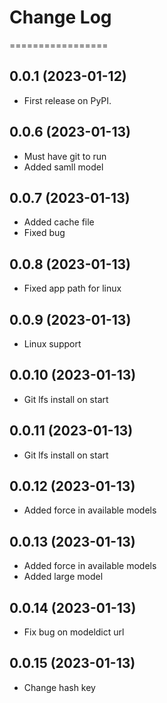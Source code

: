# Change Log
=================

0.0.1 (2023-01-12)
------------------
- First release on PyPI.

0.0.6 (2023-01-13)
------------------
- Must have git to run
- Added samll model

0.0.7 (2023-01-13)
------------------
- Added cache file
- Fixed bug

0.0.8 (2023-01-13)
------------------
- Fixed app path for linux

0.0.9 (2023-01-13)
------------------
- Linux support

0.0.10 (2023-01-13)
-------------------
- Git lfs install on start

0.0.11 (2023-01-13)
-------------------
- Git lfs install on start

0.0.12 (2023-01-13)
-------------------
- Added force in available models

0.0.13 (2023-01-13)
-------------------
- Added force in available models
- Added large model

0.0.14 (2023-01-13)
-------------------
- Fix bug on modeldict url

0.0.15 (2023-01-13)
-------------------
- Change hash key